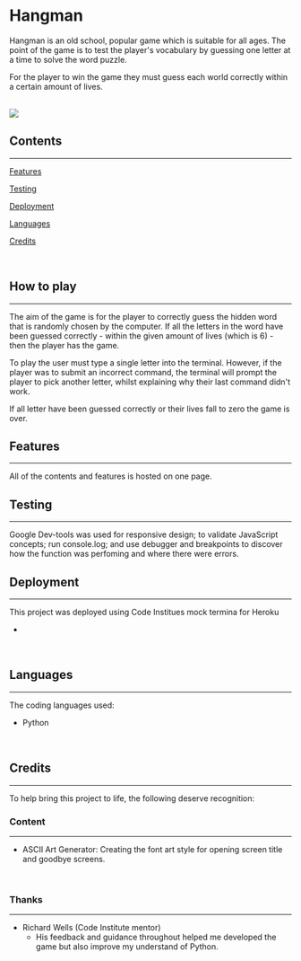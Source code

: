 # Hangman
Hangman is an old school, popular game which is suitable for all ages. The point of the game is to test the player's vocabulary by guessing one letter at a time to solve the word puzzle.

For the player to win the game they must guess each world correctly within a certain amount of lives.
<br><br>

<img src="assets/readme-images/am-i-responsive.jpg">

<br>

## Contents
<hr>

[Features](https://github.com/lewis-worsley/hangman/blob/main/README.md#features)

[Testing](https://github.com/lewis-worsley/hangman/blob/main/README.md#testing)

[Deployment](https://github.com/lewis-worsley/hangman/blob/main/README.md#deployment)

[Languages](https://github.com/lewis-worsley/hangman/blob/main/README.md#languages)

[Credits](https://github.com/lewis-worsley/hangman/blob/main/README.md#credits)

<br>

## How to play
<hr>

The aim of the game is for the player to correctly guess the hidden word that is randomly chosen by the computer. If all the letters in the word have been guessed correctly - within the given amount of lives (which is 6) - then the player has the game.

To play the user must type a single letter into the terminal. However, if the player was to submit an incorrect command, the terminal will prompt the player to pick another letter, whilst explaining why their last command didn't work.

If all letter have been guessed correctly or their lives fall to zero the game is over.


## Features
<hr>

All of the contents and features is hosted on one page.



## Testing
<hr>
Google Dev-tools was used for responsive design; to validate JavaScript concepts; run console.log; and use debugger and breakpoints to discover how the function was perfoming and where there were errors.


## Deployment
<hr>
This project was deployed using Code Institues mock termina for Heroku

- 

<br>

## Languages
<hr>
The coding languages used:

- Python

<br>

## Credits
<hr>
To help bring this project to life, the following deserve recognition:

<br>

### Content
<hr>

- ASCII Art Generator: Creating the font art style for opening screen title and goodbye screens.

<br>

### Thanks
<hr>

- Richard Wells (Code Institute mentor)
    - His feedback and guidance throughout helped me developed the game but also improve my understand of Python.